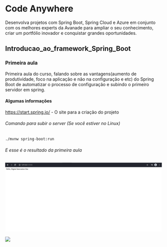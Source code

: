 # Code Anywhere

Desenvolva projetos com Spring Boot, Spring Cloud e Azure em conjunto com os melhores experts da Avanade para ampliar o seu conhecimento, criar um portfólio inovador e conquistar grandes oportunidades.

## Introducao_ao_framework_Spring_Boot
### Primeira aula
Primeira aula do curso, falando sobre as vantagens(aumento de produtividade, foco na aplicação e não na configuração e etc) do Spring Boot de automatizar o processo de configuração e subindo o primeiro servidor em spring. 
#### Algumas informações 

https://start.spring.io/ - O site para a criação do projeto

###### Comando para subir o server (Se você estiver no Linux)
```
./mvnw spring-boot:run
```

###### E esse é o resultado da primeira aula
![ ](https://github.com/LUCASRENAA/Introducao_ao_framework_Spring_Boot/blob/main/imagens/aula1.png)


![ ](https://stories.freepiklabs.com/storage/22811/programming-bro-2608.png)

